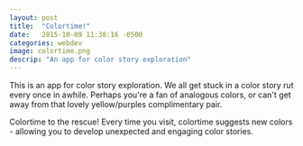 ```yaml
---
layout: post
title:  "Colortime!"
date:   2015-10-09 11:38:16 -0500
categories: webdev
image: colortime.png
descrip: "An app for color story exploration"
---
```

This is an app for color story exploration.  We all get stuck in a color story rut every once in awhile. Perhaps you're a fan of analogous colors, or can't get away from that lovely yellow/purples complimentary pair.

Colortime to the rescue! Every time you visit, colortime suggests new colors - allowing you to develop unexpected and engaging color stories.